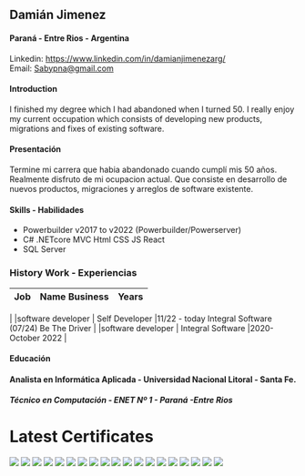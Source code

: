 ## Damián Jimenez
#### Paraná - Entre Rios - Argentina
Linkedin: https://www.linkedin.com/in/damianjimenezarg/  
Email: Sabypna@gmail.com
 #### Introduction
 I finished my degree which I had abandoned when I turned 50. I really enjoy my current occupation which consists of developing new products, migrations and fixes of existing software.
 #### Presentación
Termine mi carrera que habia abandonado cuando cumplí mis 50 años. Realmente disfruto de mi ocupacion actual. Que consiste en desarrollo de nuevos productos, migraciones y arreglos de software existente.


#### Skills - Habilidades

* Powerbuilder v2017 to v2022  (Powerbuilder/Powerserver)
* C# .NETcore MVC  Html CSS JS React
*  SQL Server




### History Work - Experiencias 

|Job| Name Business | Years |
|:---:|:---:|:----:|
|
|software developer  | Self Developer |11/22 - today Integral Software (07/24) Be The Driver |
|software developer  | Integral Software |2020- October 2022 |

#### Educación

#### Analista en Informática Aplicada - Universidad Nacional Litoral - Santa Fe.

##### Técnico en Computación - ENET Nº 1 - Paraná -Entre Rios

# Latest Certificates

![](./files/titulo.png)
![](./files/SnomedCT.png)
![](./files/DoraSistemas.png)
![](./files/dotNet.png)
![](./files/EFyLinq.png)
![](./files/Javascript.png)
![](./files/MVC.png)
![](./files/webapic.png)
![](./files/r.jpg)
![](./files/SvelteJS.png)
![](./files/sql.png)
![](./files/html_css.png)
![](./files/Diplo%20Ind40.png)
![](./files/tablero.png)
![](./files/Powerbi.jpg)
![](./files/fullstack.png)
![](./files/data_mx.bmp)
![](./files/cobol-silvertech.png)
![](./files/reactQuery.png)

